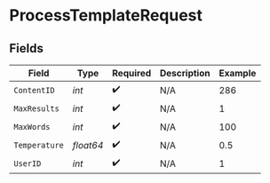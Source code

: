 # ProcessTemplateRequest


## Fields

| Field              | Type               | Required           | Description        | Example            |
| ------------------ | ------------------ | ------------------ | ------------------ | ------------------ |
| `ContentID`        | *int*              | :heavy_check_mark: | N/A                | 286                |
| `MaxResults`       | *int*              | :heavy_check_mark: | N/A                | 1                  |
| `MaxWords`         | *int*              | :heavy_check_mark: | N/A                | 100                |
| `Temperature`      | *float64*          | :heavy_check_mark: | N/A                | 0.5                |
| `UserID`           | *int*              | :heavy_check_mark: | N/A                | 1                  |